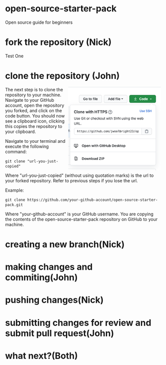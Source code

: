 # open-source-starter-pack
Open source guide for beginners


# fork the repository (Nick)
Test One

# clone the repository (John)
<img align = "right" width = "300" src="images/git_clone.png" alt = "git_clone" />

The next step is to clone the repository to your machine. Navigate to your GitHub account, open the repository you forked, and click on the code button. You should now see a clipboard icon, clicking this copies the repository to your clipboard.

Navigate to your terminal and execute the following command:
```
git clone "url-you-just-copied"
```
Where "url-you-just-copied" (without using quotation marks) is the url to your forked repository. Refer to previous steps if you lose the url.

Example:
```
git clone https://github.com/your-github-account/open-source-starter-pack.git
```
Where "your-github-account" is your GitHub username. You are copying the contents of the open-source-starter-pack repository on GitHub to your machine.


# creating a new branch(Nick)

# making changes and commiting(John)

# pushing changes(Nick)

# submitting changes for review and submit pull request(John)

# what next?(Both)
